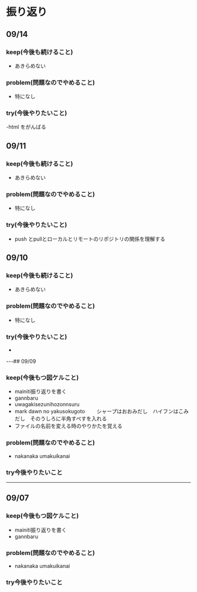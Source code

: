 # 振り返り
## 09/14

### keep(今後も続けること)

- あきらめない

### problem(問題なのでやめること)

- 特になし

### try(今後やりたいこと)

 -html をがんばる
 
## 09/11

### keep(今後も続けること)

- あきらめない

### problem(問題なのでやめること)

- 特になし

### try(今後やりたいこと)

 - push とpullとローカルとリモートのリポジトリの関係を理解する

## 09/10

### keep(今後も続けること)

- あきらめない

 ### problem(問題なのでやめること)

- 特になし

 ### try(今後やりたいこと)

 - 

---## 09/09

### keep(今後もつ図ケルこと)

 - mainiti振り返りを書く
 - gannbaru
 - uwagakisezunihozonnsuru
 - mark dawn no yakusokugoto
 　　シャープはおおみだし　ハイフンはこみだし　そのうしろに半角すぺすを入れる
 - ファイルの名前を変える時のやりかたを覚える
 ### problem(問題なのでやめること)

 - nakanaka umakuikanai

 ### try今後やりたいこと

---

## 09/07

### keep(今後もつ図ケルこと)

 - mainiti振り返りを書く
 - gannbaru


 ### problem(問題なのでやめること)

 - nakanaka umakuikanai

 ### try今後やりたいこと

